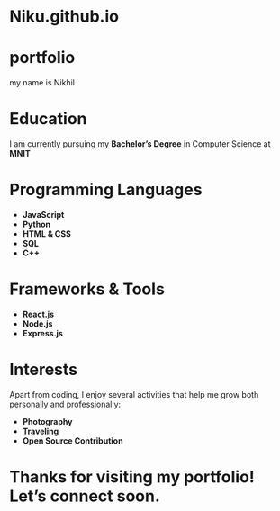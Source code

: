 # Niku.github.io
# portfolio
my name is Nikhil   

# Education 
I am currently pursuing my **Bachelor’s Degree** in Computer Science at **MNIT**

# Programming Languages 

- **JavaScript** 
- **Python**
- **HTML & CSS**
- **SQL**
- **C++**

# Frameworks & Tools

- **React.js**
- **Node.js**
- **Express.js**

# Interests

Apart from coding, I enjoy several activities that help me grow both personally and professionally:

- **Photography**
- **Traveling**
- **Open Source Contribution**

# Thanks for visiting my portfolio! Let’s connect soon. 
